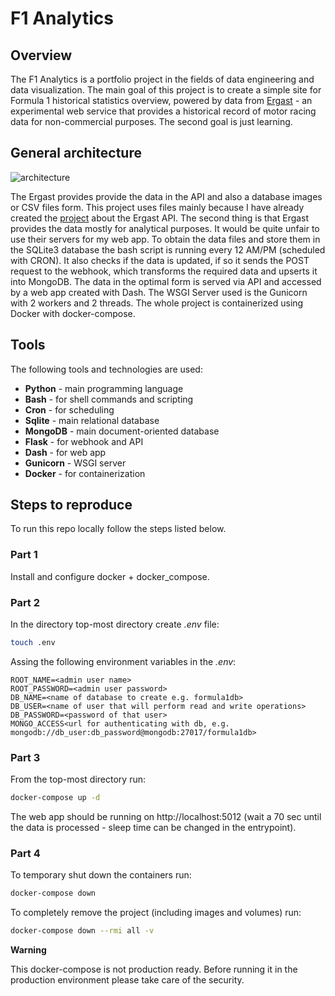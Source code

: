# F1 Analytics

## Overview
The F1 Analytics is a portfolio project in the fields of data engineering and data visualization. The main goal of this project is to create a simple site for Formula 1 historical statistics overview, powered by data from [Ergast](https://ergast.com/mrd/) - an experimental web service that provides a historical record of motor racing data for non-commercial purposes. The second goal is just learning. 

## General architecture
![architecture](https://user-images.githubusercontent.com/41913470/181359256-c4e6a6b5-eec8-418d-954c-e07ca54fa339.png)

The Ergast provides provide the data in the API and also a database images or CSV files form. This project uses files mainly because I have already created the [project](https://github.com/BrozenSenpai/yukinator) about the Ergast API. The second thing is that Ergast provides the data mostly for analytical purposes. It would be quite unfair to use their servers for my web app. To obtain the data files and store them in the SQLite3 database the bash script is running every 12 AM/PM (scheduled with CRON). It also checks if the data is updated, if so it sends the POST request to the webhook, which transforms the required data and upserts it into MongoDB. The data in the optimal form is served via API and accessed by a web app created with Dash. The WSGI Server used is the Gunicorn with 2 workers and 2 threads. The whole project is containerized using Docker with docker-compose.

## Tools
The following tools and technologies are used:
* **Python** - main programming language
* **Bash** - for shell commands and scripting
* **Cron** - for scheduling
* **Sqlite** - main relational database
* **MongoDB** - main document-oriented database
* **Flask** - for webhook and API
* **Dash** - for web app
* **Gunicorn** - WSGI server
* **Docker** - for containerization

## Steps to reproduce
To run this repo locally follow the steps listed below.

### Part 1
Install and configure docker + docker_compose.

### Part 2
In the directory top-most directory create *.env* file:
```bash
touch .env
```
Assing the following environment variables in the *.env*:
```
ROOT_NAME=<admin user name>
ROOT_PASSWORD=<admin user password>
DB_NAME=<name of database to create e.g. formula1db>
DB_USER=<name of user that will perform read and write operations>
DB_PASSWORD=<password of that user>
MONGO_ACCESS<url for authenticating with db, e.g. mongodb://db_user:db_password@mongodb:27017/formula1db> 
````
### Part 3
From the top-most directory run:
```bash
docker-compose up -d
```
The web app should be running on http://localhost:5012 (wait a 70 sec until the data is processed - sleep time can be changed in the  entrypoint).

### Part 4
To temporary shut down the containers run:
```bash
docker-compose down
```
To completely remove the project (including images and volumes) run:
```bash
docker-compose down --rmi all -v
```
**Warning**

This docker-compose is not production ready. Before running it in the production environment please take care of the security.
